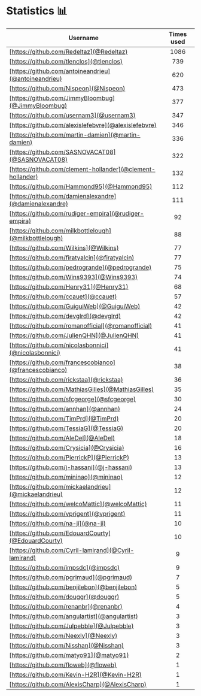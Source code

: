 # Statistics 📊

|Username|Times used|
|--------|:--------:|
|[https://github.com/Redeltaz](@Redeltaz)|1086|
|[https://github.com/tlenclos](@tlenclos)|739|
|[https://github.com/antoineandrieu](@antoineandrieu)|620|
|[https://github.com/Nispeon](@Nispeon)|473|
|[https://github.com/JimmyBloombug](@JimmyBloombug)|377|
|[https://github.com/usernam3](@usernam3)|347|
|[https://github.com/alexislefebvre](@alexislefebvre)|346|
|[https://github.com/martin-damien](@martin-damien)|336|
|[https://github.com/SASNOVACAT08](@SASNOVACAT08)|322|
|[https://github.com/clement-hollander](@clement-hollander)|132|
|[https://github.com/Hammond95](@Hammond95)|112|
|[https://github.com/damienalexandre](@damienalexandre)|111|
|[https://github.com/rudiger-empira](@rudiger-empira)|92|
|[https://github.com/milkbottlelough](@milkbottlelough)|88|
|[https://github.com/Wilkins](@Wilkins)|77|
|[https://github.com/firatyalcin](@firatyalcin)|77|
|[https://github.com/pedrogrande](@pedrogrande)|75|
|[https://github.com/Wins9393](@Wins9393)|74|
|[https://github.com/Henry31](@Henry31)|68|
|[https://github.com/ccauet](@ccauet)|57|
|[https://github.com/GuiguiWeb](@GuiguiWeb)|42|
|[https://github.com/devglrd](@devglrd)|42|
|[https://github.com/romanofficial](@romanofficial)|41|
|[https://github.com/JulienQHN](@JulienQHN)|41|
|[https://github.com/nicolasbonnici](@nicolasbonnici)|41|
|[https://github.com/francescobianco](@francescobianco)|38|
|[https://github.com/rickstaa](@rickstaa)|36|
|[https://github.com/MathiasGilles](@MathiasGilles)|35|
|[https://github.com/sfcgeorge](@sfcgeorge)|30|
|[https://github.com/annhan](@annhan)|24|
|[https://github.com/TimPrd](@TimPrd)|20|
|[https://github.com/TessiaG](@TessiaG)|20|
|[https://github.com/AleDel](@AleDel)|18|
|[https://github.com/Crysicia](@Crysicia)|16|
|[https://github.com/PierrickP](@PierrickP)|13|
|[https://github.com/j-hassani](@j-hassani)|13|
|[https://github.com/mininao](@mininao)|12|
|[https://github.com/mickaelandrieu](@mickaelandrieu)|12|
|[https://github.com/welcoMattic](@welcoMattic)|11|
|[https://github.com/vprigent](@vprigent)|11|
|[https://github.com/na-ji](@na-ji)|10|
|[https://github.com/EdouardCourty](@EdouardCourty)|10|
|[https://github.com/Cyril-lamirand](@Cyril-lamirand)|9|
|[https://github.com/impsdc](@impsdc)|9|
|[https://github.com/pgrimaud](@pgrimaud)|7|
|[https://github.com/benjilebon](@benjilebon)|5|
|[https://github.com/douggr](@douggr)|5|
|[https://github.com/renanbr](@renanbr)|4|
|[https://github.com/angulartist](@angulartist)|3|
|[https://github.com/Julpebble](@Julpebble)|3|
|[https://github.com/Neexly](@Neexly)|3|
|[https://github.com/Nisshan](@Nisshan)|3|
|[https://github.com/matyo91](@matyo91)|2|
|[https://github.com/floweb](@floweb)|1|
|[https://github.com/Kevin-H2R](@Kevin-H2R)|1|
|[https://github.com/AlexisCharp](@AlexisCharp)|1|
